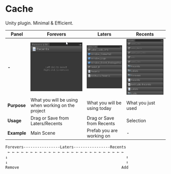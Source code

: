 # Cache
Unity plugin. Minimal & Efficient.

| **Panel** | Forevers                                           | Laters                              | Recents                             |
| - |----------------------------------------------------|-------------------------------------|-------------------------------------|
| **-** | ![](Assets/2021-04-16-11-59-17.png)                | ![](Assets/2021-04-16-12-00-26.png) | ![](Assets/2021-04-16-12-00-51.png) |
| **Purpose** | What you will be using when working on the project | What you will be using today        | What you just used                  |
| **Usage** | Drag or Save from Laters/Recents                   | Drag or Save from Recents           | Selection                           |
| **Example** | Main Scene | Prefab you are working on | - |


```
Forevers----------------Laters----------------Recents
 ← ← ← ← ← ← ← ← ← ← ← ← ← ← ← ← ← ← ← ← ← ← ← ← ← ← 
↓                                                    ↑
↓                                                    ↑
Remove                                             Add
```
